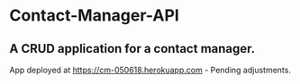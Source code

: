 # Contact-Manager-API 
## A CRUD application for a contact manager.

App deployed at https://cm-050618.herokuapp.com - Pending adjustments.
